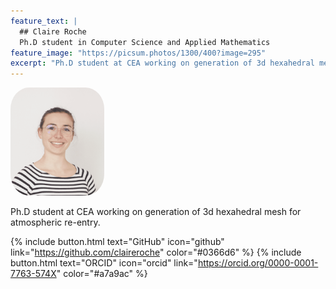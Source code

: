 ```yaml
---
feature_text: |
  ## Claire Roche
  Ph.D student in Computer Science and Applied Mathematics
feature_image: "https://picsum.photos/1300/400?image=295"
excerpt: "Ph.D student at CEA working on generation of 3d hexahedral mesh for atmospheric re-entry."
---
```


<!-- {% include figure.html image="/images/ID.png" position="right" width="150" border-radius="50%" %} -->
<img src="/images/ID.png" height="auto" position="right" width="150" style="border-radius:20%">


Ph.D student at CEA working on generation of 3d hexahedral mesh for atmospheric re-entry.

{% include button.html text="GitHub" icon="github" link="https://github.com/claireroche" color="#0366d6" %} {% include button.html text="ORCID" icon="orcid" link="https://orcid.org/0000-0001-7763-574X" color="#a7a9ac" %}
